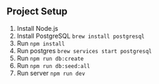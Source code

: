 ## Project Setup

1. Install Node.js
2. Install PostgreSQL `brew install postgresql`
3. Run `npm install`
4. Run postgres `brew services start postgresql`
5. Run `npm run db:create`
6. Run `npm run db:seed:all`
7. Run server `npm run dev`

